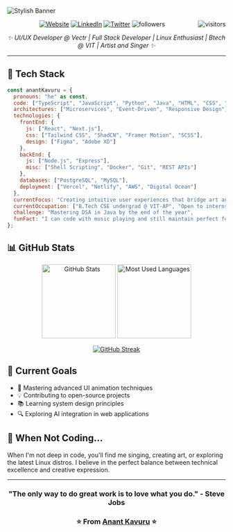 ![Stylish Banner](https://github.com/user-attachments/assets/7106a67a-6cc1-4631-a8e6-b51dae9b5249)

<p align="center">
  <a href="https://mohitkavuru.in"><img src="https://img.shields.io/badge/Website-FF5722?style=for-the-badge&logo=google-chrome&logoColor=white" alt="Website"/></a>
  <a href="https://linkedin.com/in/your-linkedin"><img src="https://img.shields.io/badge/LinkedIn-0077B5?style=for-the-badge&logo=linkedin&logoColor=white" alt="LinkedIn"/></a>
  <a href="https://twitter.com/your-twitter"><img src="https://img.shields.io/badge/Twitter-1DA1F2?style=for-the-badge&logo=twitter&logoColor=white" alt="Twitter"/></a>
  <img src="https://img.shields.io/github/followers/Condition00?style=for-the-badge&color=black" alt="followers"/>
  <img align="right" src="https://visitor-badge.laobi.icu/badge?page_id=Condition00.Condition00" alt="visitors"/>
</p>

<p align="center">
  <em>✨ UI/UX Developer @ Vectr | Full Stack Developer | Linux Enthusiast | Btech @ VIT | Artist and Singer ✨</em>
</p>



---

## 💼 Tech Stack

```javascript
const anantKavuru = {
  pronouns: "he" as const,
  code: ["TypeScript", "JavaScript", "Python", "Java", "HTML", "CSS", "Bash"],
  architectures: ["Microservices", "Event-Driven", "Responsive Design"],
  technologies: {
    frontEnd: {
      js: ["React", "Next.js"],
      css: ["Tailwind CSS", "ShadCN", "Framer Motion", "SCSS"],
      design: ["Figma", "Adobe XD"]
    },
    backEnd: {
      js: ["Node.js", "Express"],
      misc: ["Shell Scripting", "Docker", "Git", "REST APIs"]
    },
    databases: ["PostgreSQL", "MySQL"],
    deployment: ["Vercel", "Netlify", "AWS", "Digital Ocean"]
  },
  currentFocus: "Creating intuitive user experiences that bridge art and functionality",
  currentOccupation: ["B.Tech CSE undergrad @ VIT-AP", "Open to internships and collaborations"],
  challenge: "Mastering DSA in Java by the end of the year",
  funFact: "I can code with music playing and still maintain perfect focus!"
};
```

## 📊 GitHub Stats

<div align="center">
  <img src="https://github-readme-stats.vercel.app/api?username=Condition00&show_icons=true&theme=radical&hide_border=true" alt="GitHub Stats" height="170px"/>
  <img src="https://github-readme-stats.vercel.app/api/top-langs/?username=Condition00&layout=compact&theme=radical&hide_border=true" alt="Most Used Languages" height="170px"/>
</div>

<div align="center">

  [![GitHub Streak](https://streak-stats.demolab.com?user=Condition00&theme=radical&hide_border=true)](https://git.io/streak-stats)

</div>

## 🎯 Current Goals

- 🚀 Mastering advanced UI animation techniques
- 💡 Contributing to open-source projects
- 📚 Learning system design principles
- 🔍 Exploring AI integration in web applications

## 🎵 When Not Coding...

When I'm not deep in code, you'll find me singing, creating art, or exploring the latest Linux distros. I believe in the perfect balance between technical excellence and creative expression.

---

<div align="center">

  ### "The only way to do great work is to love what you do." - Steve Jobs

</div>

<div align="center">

  ### ⭐️ From [Anant Kavuru](https://mohitkavuru.in) ⭐️

</div>
